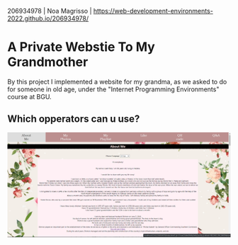 206934978 | Noa Magrisso | https://web-development-environments-2022.github.io/206934978/


# A Private Webstie To My Grandmother

By this project I implemented a website for my grandma, as we asked to do for someone in old age, under the "Internet Programming Environments" course at BGU.


## Which opperators can u use?


![This is an image](https://github.com/Web-Development-Environments-2022/206934978/blob/main/aboutme_english.jpg)
